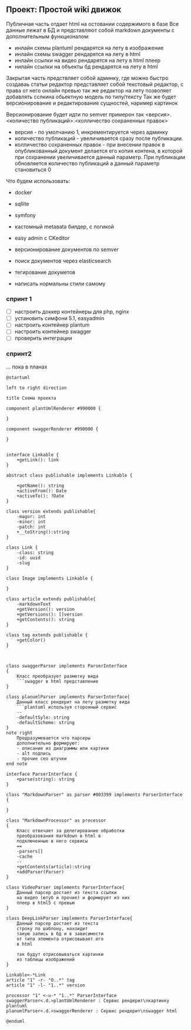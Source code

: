 ## Проект: Простой wiki движок
Публичная часть отдает html на остовании содержимого в базе
Все данные лежат в БД и представляют собой markdown документы с дополнительным функционалом:
- инлайн схемы plantuml рендарятся на лету в изображение
- инлайн схемы swagger рендарятся на лету в html
- инлайн ссылки на видео рендарятся на лету в html плеер
- нилайн ссылки на объекты бд рендарятся на лету в html


Закрытая часть предствляет собой админку, где можно быстро создаваь статьи 
редактор представляет собой текстовый редактор, с права от него онлайн превью 
так же редактор на лету позволяет добавлять сслкина обьектную модель по типу/тексту
Так же будет версионирование и редактирование сущностей, наример картинок

Версионирование будет идти по semver примерон так
<версия>.<количество публикаций>.<колличество сохраненных правок>
 - версия - по умолчанию 1, инкрементируется через админку
 - количество публикаций - увеличивается сразу после публикации.
 - колличество сохраненных правок - при внесении правок в опубликованный документ делается его копия контена, в которой при сохранении увеличивается данный параметр. При публикации обновляется количество публикаций а данный параметр становиться 0
  
Что будем использовать:
- docker
- sqllite
- symfony
- кастомный metaвata билдер, с логикой
- easy admin с CKeditor
- версионирование документов по semver
- поиск документов через elasticsearch
- тегирование докуметов

- написать нормальны стили самому

###  спринт 1
- [ ] настроить доккер контейнеры для php, nginx
- [ ] установить симфони 5.1, easyadmin
- [ ] настроить контейнер plantum
- [ ] настроить контейнер swagger 
- [ ] проверить интеграции

### спринт2
... пока в планах

```puml
@startuml

left to right direction

title Схема проекта

component plantUmlRenderer #990000 {
    
}

component swaggerRenderer #990000 {
    
}


interface Linkable {
    +getLink(): link
}

abstract class publishable implements Linkable {
    
    +getName(): string
    +activeFrom(): Date
    +activeTo(): ?Date
}

class version extends publishable{
    -magor: int
    -minor: int
    -patch: int
    +__toString():string
}

class Link {
    -class: string
    -id: uuid
    -slug
}

class Image implements Linkable {

}

class article extends publishable{
    -markdownText
    +getVersion(): version
    +getVersions(): []version
    +getContents(): string
}

class tag extends publishable {
    +getColor()
}



class swaggerParser implements ParserInterface
{
    Класс преобразует разметку вида 
    ```swagger в html представление
}

class planumlParser implements ParserInterface{
    Данный класс рендерит на лету разметку вида
    ```plantuml используя сторонный сервис 
    --
    -defaultSyle: string
    -defaultScheme: string
}
note right
    Продразумевается что парсеры 
    дополнительно формируют:
    - описание из диаграммы или картики
    - alt подпись
    - прочие сео штучки
end note

interface ParserInterface {
    +parse(string): string
}

class "MarkdownParser" as parser #003399 implements ParserInterface
{
    
}

class "MarkdownProcessor" as processor
{
    Класс отвечает за делегирование обработки
    преобразования markdown в html в 
    подключенные в него сервисы
    ==
    -parsers[]
    -cache
    --
    +getContents(article):string
    +addParser(Parser)
}

class VideoParser implements ParserInterface{
    Данный парсер достает из текста ссылки
    на видео (ютуб и прочие) и формирует из них 
    плеер в html5 с превью 
}

class DeepLinkParser implements ParserInterface{
    Данный парсер достает из текста 
    строку по шаблону, нахоидит 
    такую запись в бд и в зависимости 
    от типа элемента отрисовывает его
    в html

    так будут отрисовываться картинки
    из таблицы изображений
}

Linkable<-*Link
article "1" -r- "0..*" tag
article "1" -l- "1..*" version

processor "1" <-u-* "1..*" ParserInterface
swaggerParser<.d.>plantUmlRenderer : Сервис рендерит\nкартинку plantuml
planumlParser<.d.>swaggerRenderer : Сервис рендерит\nswagger html

@enduml
```